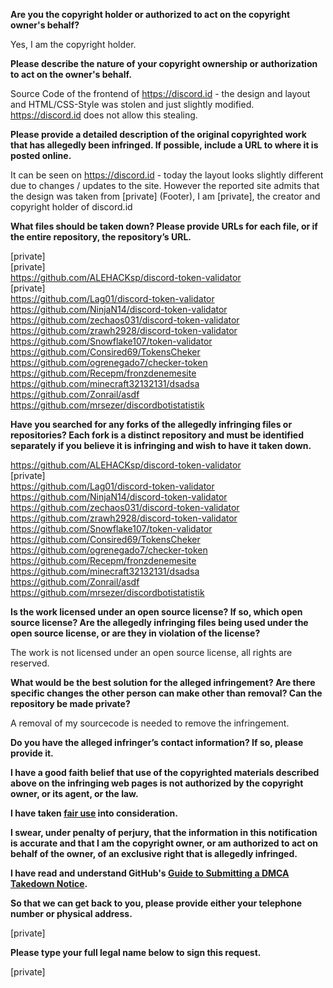 **Are you the copyright holder or authorized to act on the copyright owner's behalf?**

Yes, I am the copyright holder.

**Please describe the nature of your copyright ownership or authorization to act on the owner's behalf.**

Source Code of the frontend of https://discord.id - the design and layout and HTML/CSS-Style was stolen and just slightly modified.  
https://discord.id does not allow this stealing.

**Please provide a detailed description of the original copyrighted work that has allegedly been infringed. If possible, include a URL to where it is posted online.**

It can be seen on https://discord.id - today the layout looks slightly different due to changes / updates to the site. However the reported site admits that the design was taken from [private] (Footer), I am [private], the creator and copyright holder of discord.id

**What files should be taken down? Please provide URLs for each file, or if the entire repository, the repository’s URL.**

[private]  
[private]  
https://github.com/ALEHACKsp/discord-token-validator  
[private]  
https://github.com/Lag01/discord-token-validator  
https://github.com/NinjaN14/discord-token-validator  
https://github.com/zechaos031/discord-token-validator  
https://github.com/zrawh2928/discord-token-validator  
https://github.com/Snowflake107/token-validator  
https://github.com/Consired69/TokensCheker  
https://github.com/ogrenegado7/checker-token  
https://github.com/Recepm/fronzdenemesite  
https://github.com/minecraft32132131/dsadsa  
https://github.com/Zonrail/asdf  
https://github.com/mrsezer/discordbotistatistik

**Have you searched for any forks of the allegedly infringing files or repositories? Each fork is a distinct repository and must be identified separately if you believe it is infringing and wish to have it taken down.**

https://github.com/ALEHACKsp/discord-token-validator  
[private]  
https://github.com/Lag01/discord-token-validator  
https://github.com/NinjaN14/discord-token-validator  
https://github.com/zechaos031/discord-token-validator  
https://github.com/zrawh2928/discord-token-validator  
https://github.com/Snowflake107/token-validator  
https://github.com/Consired69/TokensCheker  
https://github.com/ogrenegado7/checker-token  
https://github.com/Recepm/fronzdenemesite  
https://github.com/minecraft32132131/dsadsa  
https://github.com/Zonrail/asdf  
https://github.com/mrsezer/discordbotistatistik

**Is the work licensed under an open source license? If so, which open source license? Are the allegedly infringing files being used under the open source license, or are they in violation of the license?**

The work is not licensed under an open source license, all rights are reserved.

**What would be the best solution for the alleged infringement? Are there specific changes the other person can make other than removal? Can the repository be made private?**

A removal of my sourcecode is needed to remove the infringement.

**Do you have the alleged infringer’s contact information? If so, please provide it.**

**I have a good faith belief that use of the copyrighted materials described above on the infringing web pages is not authorized by the copyright owner, or its agent, or the law.**

**I have taken <a href="https://www.lumendatabase.org/topics/22">fair use</a> into consideration.**

**I swear, under penalty of perjury, that the information in this notification is accurate and that I am the copyright owner, or am authorized to act on behalf of the owner, of an exclusive right that is allegedly infringed.**

**I have read and understand GitHub's <a href="https://docs.github.com/articles/guide-to-submitting-a-dmca-takedown-notice/">Guide to Submitting a DMCA Takedown Notice</a>.**

**So that we can get back to you, please provide either your telephone number or physical address.**

[private]

**Please type your full legal name below to sign this request.**

[private]
